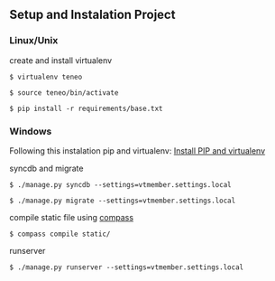 ## Setup and Instalation  Project

### Linux/Unix

create and install virtualenv

    $ virtualenv teneo

    $ source teneo/bin/activate

    $ pip install -r requirements/base.txt


### Windows

Following this instalation pip and virtualenv: [Install PIP and virtualenv](http://www.tylerbutler.com/2012/05/how-to-install-python-pip-and-virtualenv-on-windows-with-powershell/)

syncdb and migrate

    $ ./manage.py syncdb --settings=vtmember.settings.local

    $ ./manage.py migrate --settings=vtmember.settings.local
   

compile static file using [compass](http://compass-style.org/)

    $ compass compile static/

runserver

    $ ./manage.py runserver --settings=vtmember.settings.local
    




